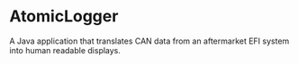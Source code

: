 # AtomicLogger
A Java application that translates CAN data from an aftermarket EFI system into human readable displays.
